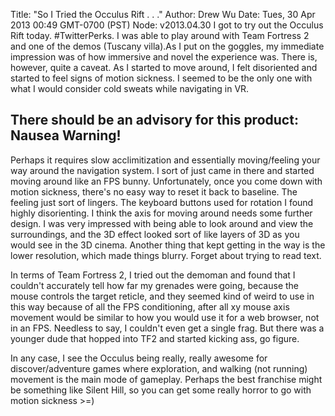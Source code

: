 Title: "So I Tried the Occulus Rift . . ."
Author: Drew Wu
Date: Tues, 30 Apr 2013 00:49 GMT-0700 (PST)
Node: v2013.04.30
I got to try out the Occulus Rift today. #TwitterPerks. I was able to play around with Team Fortress 2 and one of the demos (Tuscany villa).As I put on the goggles, my immediate impression was of how immersive and novel the experience was. There is, however, quite a caveat. As I started to move around, I felt disoriented and started to feel signs of motion sickness. I seemed to be the only one with what I would consider cold sweats while navigating in VR.

## There should be an advisory for this product: <blink>Nausea Warning!</blink>

Perhaps it requires slow acclimitization and essentially moving/feeling your way around the navigation system. I sort of just came in there and started moving around like an FPS bunny. Unfortunately, once you come down with motion sickness, there's no easy way to reset it back to baseline. The feeling just sort of lingers. The keyboard buttons used for rotation I found highly disorienting. I think the axis for moving around needs some further design. I was very impressed with being able to look around and view the surroundings, and the 3D effect looked sort of like layers of 3D as you would see in the 3D cinema. Another thing that kept getting in the way is the lower resolution, which made things blurry. Forget about trying to read text.

In terms of Team Fortress 2, I tried out the demoman and found that I couldn't accurately tell how far my grenades were going, because the mouse controls the target reticle, and they seemed kind of weird to use in this way because of all the FPS conditioning, after all xy mouse axis movement would be similar to how you would use it for a web browser, not in an FPS. Needless to say, I couldn't even get a single frag. But
there was a younger dude that hopped into TF2 and started kicking ass, go figure.

In any case, I see the Occulus being really, really awesome for discover/adventure games where exploration, and walking (not running) movement is the main mode of gameplay. Perhaps the best franchise might be something like Silent Hill, so you can get some really horror to go with motion sickness >=)
